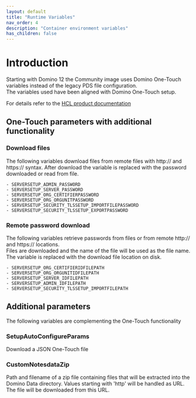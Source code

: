 ```yaml
---
layout: default
title: "Runtime Variables"
nav_order: 4
description: "Container environment variables"
has_children: false
---
```


# Introduction

Starting with Domino 12 the Community image uses Domino One-Touch variables instead of the legacy PDS file configuration.  
The variables used have been aligned with Domino One-Touch setup.

For details refer to the [HCL product documentation](https://help.hcltechsw.com/domino/12.0.0/admin/inst_onetouch.html)


## One-Touch parameters with additional functionality


### Download files

The following variables download files from remote files with http:// and https:// syntax.
After download the variable is replaced with the password downloaded or read from file.

```
- SERVERSETUP_ADMIN_PASSWORD
- SERVERSETUP_SERVER_PASSWORD
- SERVERSETUP_ORG_CERTIFIERPASSWORD
- SERVERSETUP_ORG_ORGUNITPASSWORD
- SERVERSETUP_SECURITY_TLSSETUP_IMPORTFILEPASSWORD
- SERVERSETUP_SECURITY_TLSSETUP_EXPORTPASSWORD
```

### Remote password download

The following variables retrieve passwords from files or from remote http:// and https:// locations.  
Files are downloaded and the name of the file will be used as the file name.  
The variable is replaced with the download file location on disk.


```
- SERVERSETUP_ORG_CERTIFIERIDFILEPATH
- SERVERSETUP_ORG_ORGUNITIDFILEPATH
- SERVERSETUP_SERVER_IDFILEPATH
- SERVERSETUP_ADMIN_IDFILEPATH
- SERVERSETUP_SECURITY_TLSSETUP_IMPORTFILEPATH
```

## Additional parameters

The following variables are complementing the One-Touch functionality

### SetupAutoConfigureParams

Download a JSON One-Touch file

### CustomNotesdataZip

Path and filename of a zip file containing files that will be extracted into the Domino Data directory.
Values starting with 'http' will be handled as URL. The file will be downloaded from this URL.

